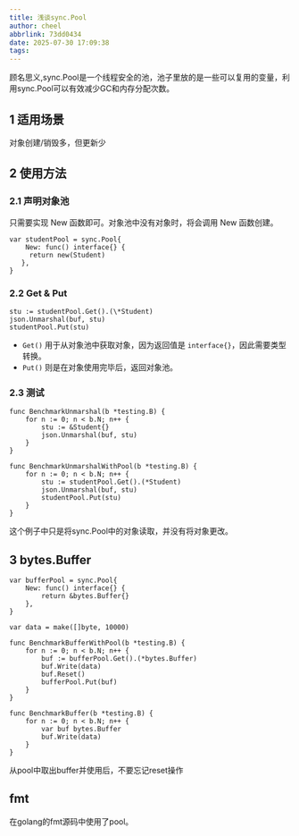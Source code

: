 ```yaml
---
title: 浅谈sync.Pool
author: cheel
abbrlink: 73dd0434
date: 2025-07-30 17:09:38
tags:
---
```

顾名思义,sync.Pool是一个线程安全的池，池子里放的是一些可以复用的变量，利用sync.Pool可以有效减少GC和内存分配次数。
<!--more-->
## 1 适用场景
对象创建/销毁多，但更新少

## 2 使用方法

### 2.1 声明对象池

只需要实现 New 函数即可。对象池中没有对象时，将会调用 New 函数创建。

``` golang 
var studentPool = sync.Pool{
	New: func() interface{} { 
   	 return new(Student)        
   },
}
```

### 2.2 Get & Put

```golang
stu := studentPool.Get().(\*Student)   
json.Unmarshal(buf, stu)   
studentPool.Put(stu) 
```
- `Get()` 用于从对象池中获取对象，因为返回值是 `interface{}`，因此需要类型转换。
- `Put()` 则是在对象使用完毕后，返回对象池。

### 2.3 测试

```golang
func BenchmarkUnmarshal(b *testing.B) {
	for n := 0; n < b.N; n++ {
		stu := &Student{}
		json.Unmarshal(buf, stu)
	}
}

func BenchmarkUnmarshalWithPool(b *testing.B) {
	for n := 0; n < b.N; n++ {
		stu := studentPool.Get().(*Student)
		json.Unmarshal(buf, stu)
		studentPool.Put(stu)
	}
}
```

这个例子中只是将sync.Pool中的对象读取，并没有将对象更改。

## 3 bytes.Buffer

```golang
var bufferPool = sync.Pool{
	New: func() interface{} {
		return &bytes.Buffer{}
	},
}

var data = make([]byte, 10000)

func BenchmarkBufferWithPool(b *testing.B) {
	for n := 0; n < b.N; n++ {
		buf := bufferPool.Get().(*bytes.Buffer)
		buf.Write(data)
		buf.Reset()
		bufferPool.Put(buf)
	}
}

func BenchmarkBuffer(b *testing.B) {
	for n := 0; n < b.N; n++ {
		var buf bytes.Buffer
		buf.Write(data)
	}
}
```

从pool中取出buffer并使用后，不要忘记reset操作

## fmt

在golang的fmt源码中使用了pool。
